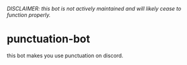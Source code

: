 *DISCLAIMER: this bot is not actively maintained and will likely cease to function properly.*
# punctuation-bot
this bot makes you use punctuation on discord.
